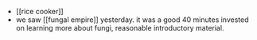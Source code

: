 - [[rice cooker]]
- we saw [[fungal empire]] yesterday. it was a good 40 minutes invested on learning more about fungi, reasonable introductory material.